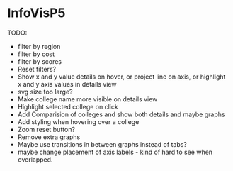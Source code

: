 # InfoVisP5				
TODO:
* filter by region
* filter by cost
* filter by scores
* Reset filters?
* Show x and y value details on hover, or project line on axis, or highlight x and y axis values in details view
* svg size too large?
* Make college name more visible on details view
* Highlight selected college on click
* Add Comparision of colleges and show both details and maybe graphs
* Add styling when hovering over a college
* Zoom reset button?
* Remove extra graphs
* Maybe use transitions in between graphs instead of tabs?
* maybe change placement of axis labels - kind of hard to see when overlapped.